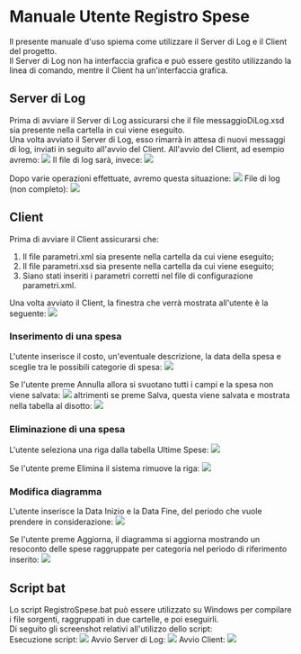# Manuale Utente Registro Spese
Il presente manuale d'uso spiema come utilizzare il Server di Log e il Client del progetto.  
Il Server di Log non ha interfaccia grafica e può essere gestito utilizzando la linea di comando, mentre il Client ha un'interfaccia grafica.

## Server di Log
Prima di avviare il Server di Log assicurarsi che il file messaggioDiLog.xsd sia presente nella cartella in cui viene eseguito.  
Una volta avviato il Server di Log, esso rimarrà in attesa di nuovi messaggi di log, inviati in seguito all'avvio del Client. All'avvio del Client, ad esempio avremo:
![](../Immagini/avvioServer.png)
Il file di log sarà, invece:
![](../Immagini/fileDiLog1.png)
  
  Dopo varie operazioni effettuate, avremo questa situazione:
![](../Immagini/chiusuraApp.png)
File di log (non completo):
![](../Immagini/fileDiLog2.png)

## Client
Prima di avviare il Client assicurarsi che:
1. Il file parametri.xml sia presente nella cartella da cui viene eseguito;
2. Il file parametri.xsd sia presente nella cartella da cui viene eseguito;
3. Siano stati inseriti i parametri corretti nel file di configurazione parametri.xml.

Una volta avviato il Client, la finestra che verrà mostrata all'utente è la seguente:
![](../Immagini/guiAvvio.png)

### Inserimento di una spesa  
L'utente inserisce il costo, un'eventuale descrizione, la data della spesa e  sceglie tra le possibili categorie di spesa:
![](../Immagini/guiInserimento.png)  

  
Se l'utente preme Annulla allora si svuotano tutti i campi e la spesa non viene salvata: 
![](../Immagini/guiAnnulla.png)
altrimenti se preme Salva, questa viene salvata e mostrata nella tabella al disotto:
![](../Immagini/guiSalva.png)

### Eliminazione di una spesa
L'utente seleziona una riga dalla tabella Ultime Spese:
![](../Immagini/guiSelezionaSpesa.png)
  

Se l'utente preme Elimina il sistema rimuove la riga:
![](../Immagini/guiElimina.png)

### Modifica diagramma
L'utente inserisce la Data Inizio e la Data Fine, del periodo che vuole prendere in considerazione: 
![](../Immagini/guiData.png)
  
Se l'utente preme Aggiorna, il diagramma si aggiorna mostrando un resoconto delle spese raggruppate per categoria nel periodo di riferimento inserito:
![](../Immagini/guiAggiorna.png)

## Script bat
Lo script RegistroSpese.bat può essere utilizzato su Windows per compilare i file sorgenti, raggruppati in due cartelle, e poi eseguirli.  
Di seguito gli screenshot relativi all'utilizzo dello script:   
Esecuzione script:
![](../Immagini/avvioBat.png)
Avvio Server di Log:
![](../Immagini/serverBat.png)
Avvio Client:
![](../Immagini/guiBat.png)
